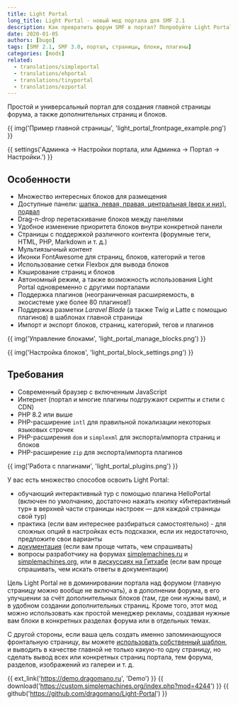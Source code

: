 ```yaml
---
title: Light Portal
long_title: Light Portal - новый мод портала для SMF 2.1
description: Как превратить форум SMF в портал? Попробуйте Light Portal!
date: 2020-01-05
authors: [bugo]
tags: [SMF 2.1, SMF 3.0, портал, страницы, блоки, плагины]
categories: [mods]
related:
  - translations/simpleportal
  - translations/ehportal
  - translations/tinyportal
  - translations/ezportal
---
```


Простой и универсальный портал для создания главной страницы форума, а также дополнительных страниц и блоков.

<!-- more -->

{{ img('Пример главной страницы', 'light_portal_frontpage_example.png') }}

{{ settings('Админка → Настройки портала, или Админка → Портал → Настройки.') }}

## Особенности

- Множество интересных блоков для размещения
- Доступные панели: [шапка, левая, правая, центральная (верх и низ), подвал](https://github.com/dragomano/Light-Portal/discussions/128)
- Drag-n-drop перетаскивание блоков между панелями
- Удобное изменение приоритета блоков внутри конкретной панели
- Страницы с поддержкой различного контента (форумные теги, HTML, PHP, Markdown и т. д.)
- Мультиязычный контент
- Иконки FontAwesome для страниц, блоков, категорий и тегов
- Использование сетки Flexbox для вывода блоков
- Кэширование страниц и блоков
- Автономный режим, а также возможность использования Light Portal одновременно с другими порталами
- Поддержка плагинов (неограниченная расширяемость, в экосистеме уже более 80 плагинов!)
- Поддержка разметки _Laravel Blade_ (а также Twig и Latte с помощью плагинов) в шаблонах главной страницы
- Импорт и экспорт блоков, страниц, категорий, тегов и плагинов

{{ img('Управление блоками', 'light_portal_manage_blocks.png') }}

{{ img('Настройка блоков', 'light_portal_block_settings.png') }}

## Требования

- Современный браузер с включенным JavaScript
- Интернет (портал и многие плагины подгружают скрипты и стили с CDN)
- PHP 8.2 или выше
- PHP-расширение `intl` для правильной локализации некоторых языковых строчек
- PHP-расширения `dom` и `simplexml` для экспорта/импорта страниц и блоков
- PHP-расширение `zip` для экспорта/импорта плагинов

{{ img('Работа с плагинами', 'light_portal_plugins.png') }}

У вас есть множество способов освоить Light Portal:

- обучающий интерактивный тур с помощью плагина HelloPortal (включен по умолчанию, достаточно нажать кнопку «Интерактивный тур» в верхней части страницы настроек — для каждой страницы свой тур)
- практика (если вам интереснее разбираться самостоятельно) - для сложных опций в настройках есть подсказки, если их недостаточно, предложите свои варианты
- [документация](https://dragomano.github.io/Light-Portal/ru) (если вам проще читать, чем спрашивать)
- вопросы разработчику на форумах [simplemachines.ru](https://www.simplemachines.ru/index.php?topic=21371.0) и [simplemachines.org](https://www.simplemachines.org/community/index.php?topic=572393.0), или в [дискуссиях на Гитхабе](https://github.com/dragomano/Light-Portal/discussions) (если вам проще спрашивать, чем искать ответы в документации)

Цель Light Portal не в доминировании портала над форумом (главную страницу можно вообще не включать), а в дополнении форума, в его улучшении за счёт дополнительных блоков (там, где они нужны вам), и в удобном создании дополнительных страниц. Кроме того, этот мод можно использовать как простой менеджер рекламы, создавая нужные вам блоки в конкретных разделах форума или в отдельных темах.

С другой стороны, если ваша цель создать именно запоминающуюся фронтальную страницу, вы можете [использовать собственный шаблон](https://dragomano.github.io/Light-Portal/ru/how-to/create-layout), и выводить в качестве главной не только какую-то одну страницу, но сделать вывод всех или конкретных страниц портала, тем форума, разделов, изображений из галереи и т. д.

{{ ext_link('https://demo.dragomano.ru', 'Demo') }}
{{ download('https://custom.simplemachines.org/index.php?mod=4244') }}
{{ github('https://github.com/dragomano/Light-Portal') }}
